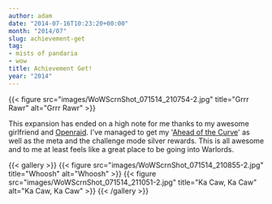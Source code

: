 ```yaml
---
author: adam
date: "2014-07-16T10:23:20+00:00"
month: "2014/07"
slug: achievement-get
tag:
- mists of pandaria
- wow
title: Achievement Get!
year: "2014"
---
```


{{< figure src="images/WoWScrnShot_071514_210754-2.jpg" title="Grrr Rawr" alt="Grrr Rawr" >}}

This expansion has ended on a high note for me thanks to my awesome girlfriend and [Openraid](http://openraid.org). I've managed to get my '[Ahead of the Curve](http://www.wowhead.com/achievement=8399)' as well as the meta and the challenge mode silver rewards. This is all awesome and to me at least feels like a great place to be going into Warlords.

{{< gallery >}}
    {{< figure src="images/WoWScrnShot_071514_210855-2.jpg" title="Whoosh" alt="Whoosh" >}}
    {{< figure src="images/WoWScrnShot_071514_211051-2.jpg" title="Ka Caw, Ka Caw" alt="Ka Caw, Ka Caw" >}}
{{< /gallery >}}